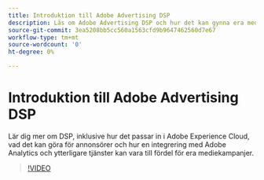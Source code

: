 ```yaml
---
title: Introduktion till Adobe Advertising DSP
description: Läs om Adobe Advertising DSP och hur det kan gynna era mediekampanjer.
source-git-commit: 3ea5208bb5cc560a1563cfd9b9647462560d7e67
workflow-type: tm+mt
source-wordcount: '0'
ht-degree: 0%

---
```


# Introduktion till Adobe Advertising DSP

Lär dig mer om DSP, inklusive hur det passar in i Adobe Experience Cloud, vad det kan göra för annonsörer och hur en integrering med Adobe Analytics och ytterligare tjänster kan vara till fördel för era mediekampanjer.

>[!VIDEO](https://video.tv.adobe.com/v/339200)
